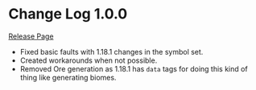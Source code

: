 # Change Log 1.0.0

[Release Page](https://github.com/jackokring/ExactFeather396/releases)

* Fixed basic faults with 1.18.1 changes in the symbol set.
* Created workarounds when not possible.
* Removed Ore generation as 1.18.1 has `data` tags for doing this kind of thing like generating biomes.